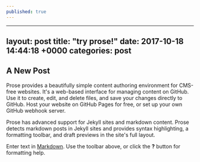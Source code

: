 ```yaml
---
published: true
---
```

---
layout: post
title:  "try prose!"
date:   2017-10-18 14:44:18 +0000
categories: post
---
## A New Post
Prose provides a beautifully simple content authoring environment for CMS-free websites. It's a web-based interface for managing content on GitHub. Use it to create, edit, and delete files, and save your changes directly to GitHub. Host your website on GitHub Pages for free, or set up your own GitHub webhook server.

Prose has advanced support for Jekyll sites and markdown content. Prose detects markdown posts in Jekyll sites and provides syntax highlighting, a formatting toolbar, and draft previews in the site's full layout.

Enter text in [Markdown](http://daringfireball.net/projects/markdown/). Use the toolbar above, or click the **?** button for formatting help.
